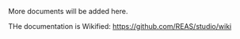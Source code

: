 More documents will be added here.

THe documentation is Wikified:
https://github.com/REAS/studio/wiki
